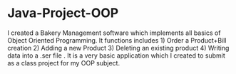# Java-Project-OOP
I created a Bakery Management software which implements all basics of Object Oriented Programming. It functions includes 1) Order a Product+Bill creation 2) Adding a new Product 3) Deleting an existing product 4) Writing data into a .ser file .  It is a very basic application which I created to submit as a class project for my OOP subject. 

